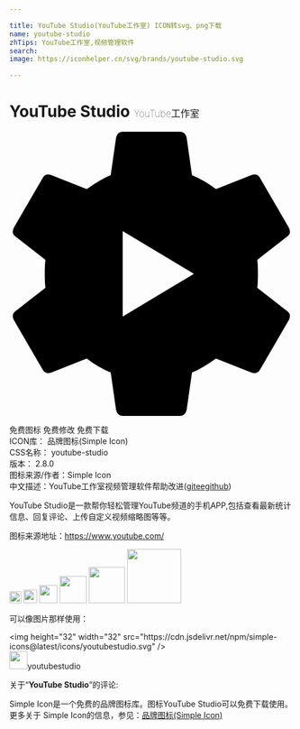 ```yaml
---

title: YouTube Studio(YouTube工作室) ICON转svg、png下载
name: youtube-studio
zhTips: YouTube工作室,视频管理软件
search: 
image: https://iconhelper.cn/svg/brands/youtube-studio.svg

---
```


# YouTube Studio  <small style="font-size: 60%;font-weight: 100">YouTube工作室</small>

<div id="svg" class="svg-wrap">
<svg role="img" xmlns="http://www.w3.org/2000/svg" viewBox="0 0 24 24"><title>YouTube Studio icon</title><path d="M9.577 15.606L15.606 12 9.577 8.394zm11.38-2.423l2.536 1.972q.394.282.113.789l-2.423 4.169q-.225.394-.732.225l-2.986-1.183q-1.183.845-2.028 1.183l-.451 3.155q-.113.507-.563.507H9.577q-.45 0-.563-.507l-.45-3.155q-1.071-.45-2.029-1.183L3.55 20.338q-.507.169-.732-.225l-2.423-4.17q-.281-.506.113-.788l2.535-1.972Q2.986 12.79 2.986 12t.056-1.183L.507 8.845q-.394-.282-.113-.789l2.423-4.169q.225-.394.732-.225l2.986 1.183Q7.718 4 8.563 3.662L9.014.507Q9.127 0 9.577 0h4.846q.45 0 .563.507l.45 3.155q1.071.45 2.029 1.183l2.986-1.183q.507-.169.732.225l2.423 4.17q.281.506-.113.788l-2.535 1.972q.056.394.056 1.183t-.056 1.183Z"/></svg>
</div>
<detail full-name='youtube-studio'></detail>

<div class="detail-page">
<p>
<span><span class="badge-success badge">免费图标</span> <span class="badge-success badge">免费修改</span>  <span class="badge-success badge">免费下载</span> </span>
<br/>
<span>
ICON库：
<span class="badge-secondary badge">品牌图标(Simple Icon)</span> 
</span>
<br/>
<span>
CSS名称：
<span class="badge-secondary badge">youtube-studio</span> 
</span>

<br/>
<span>
版本：
<span class="badge-secondary badge">2.8.0</span> 
</span>
<br/>
<span>图标来源/作者：<span class="badge-light badge">Simple Icon</span></span> 
<br/>
<span class="zh-detail">中文描述：<span class="badge-primary badge">YouTube工作室</span><span class="badge-primary badge">视频管理软件</span><span class="help-link"><span>帮助改进</span>(<a href="https://gitee.com/liuwave/icon-helper/edit/master/json/brands/youtube-studio.json" target="_blank" rel="noopener noreferrer">gitee</a><a href="https://github.com/liuwave/icon-helper/edit/master/json/brands/youtube-studio.json" target="_blank" rel="noopener noreferrer">github</a></span>)</span><br/>
</p>
</div><div class="description description alert alert-light"><p>YouTube Studio是一款帮你轻松管理YouTube频道的手机APP,包括查看最新统计信息、回复评论、上传自定义视频缩略图等等。</p><p>图标来源地址：<a href="https://www.youtube.com/" target="_blank" rel="noopener noreferrer">https://www.youtube.com/</a></p></div>
<div class="alert alert-dark">
<img height="21" width="21" src="https://cdn.jsdelivr.net/npm/simple-icons@latest/icons/youtubestudio.svg" />
<img height="24" width="24" src="https://cdn.jsdelivr.net/npm/simple-icons@latest/icons/youtubestudio.svg" />
<img height="32" width="32" src="https://cdn.jsdelivr.net/npm/simple-icons@latest/icons/youtubestudio.svg" />
<img height="48" width="48" src="https://cdn.jsdelivr.net/npm/simple-icons@latest/icons/youtubestudio.svg" />
<img height="64" width="64" src="https://cdn.jsdelivr.net/npm/simple-icons@latest/icons/youtubestudio.svg" />
<img height="96" width="96" src="https://cdn.jsdelivr.net/npm/simple-icons@latest/icons/youtubestudio.svg" />

</div>
<div>
  <p>可以像图片那样使用：    
  </p>
  <div class="alert alert-primary" style="font-size: 14px">
    &lt;img height="32" width="32" src="https://cdn.jsdelivr.net/npm/simple-icons@latest/icons/youtubestudio.svg" /&gt;
    <copy-btn content='<img height="32" width="32" src="https://cdn.jsdelivr.net/npm/simple-icons@latest/icons/youtubestudio.svg" />'></copy-btn>
  </div>
  <div class="alert alert-secondary">
    <img height="32" width="32" src="https://cdn.jsdelivr.net/npm/simple-icons@latest/icons/youtubestudio.svg" />youtubestudio
    <copy-btn content="youtubestudio" btn-title="复制图标名称"></copy-btn>
  </div>
</div>
<div class="icon-detail__container">
<p>关于“<b>YouTube Studio</b>”的评论:</p>
</div>
<Vssue title="关于“YouTube Studio”的评论" />
<div><p>Simple Icon是一个免费的品牌图标库。图标YouTube Studio可以免费下载使用。更多关于  Simple Icon的信息，参见：<a target="_blank" href="https://iconhelper.cn/brands.html">品牌图标(Simple Icon)</a>
</p></div>
